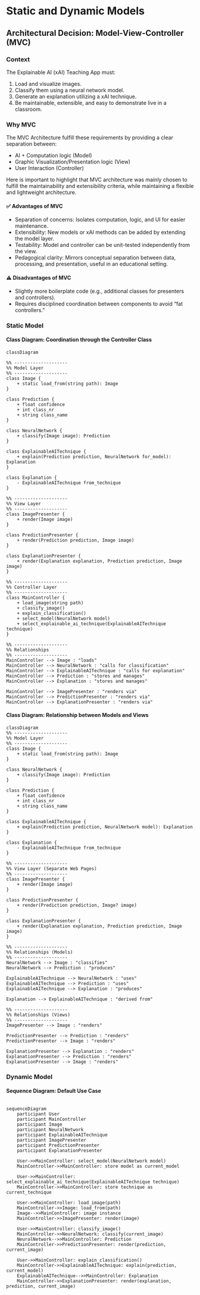 # Static and Dynamic Models

## Architectural Decision: Model-View-Controller (MVC)

### Context

The Explainable AI (xAI) Teaching App must:

1. Load and visualize images.
2. Classify them using a neural network model.
3. Generate an explanation utilizing a xAI technique.
4. Be maintainable, extensible, and easy to demonstrate live in a classroom.

### Why MVC

The MVC Architecture fulfill these requirements by providing a clear separation between:

- AI + Computation logic (Model)
- Graphic Visualization/Presentation logic (View)
- User Interaction (Controller)

Here is important to highlight that MVC architecture was mainly chosen to fulfill the maintainability and extensibility criteria, while maintaining a flexible and lightweight architecture.

#### ✅ Advantages of MVC

- Separation of concerns: Isolates computation, logic, and UI for easier maintenance.
- Extensibility: New models or xAI methods can be added by extending the model layer.
- Testability: Model and controller can be unit-tested independently from the view.
- Pedagogical clarity: Mirrors conceptual separation between data, processing, and presentation, useful in an educational setting.

#### ⚠️ Disadvantages of MVC

- Slightly more boilerplate code (e.g., additional classes for presenters and controllers).
- Requires disciplined coordination between components to avoid “fat controllers.”

### Static Model

#### Class Diagram: Coordination through the Controller Class

```mermaid
classDiagram

%% --------------------
%% Model Layer
%% --------------------
class Image {
    + static load_from(string path): Image
}

class Prediction {
    + float confidence
    + int class_nr
    + string class_name
}

class NeuralNetwork {
    + classify(Image image): Prediction
}

class ExplainableAITechnique {
    + explain(Prediction prediction, NeuralNetwork for_model): Explanation
}

class Explanation {
    - ExplainableAITechnique from_technique
}

%% --------------------
%% View Layer
%% --------------------
class ImagePresenter {
    + render(Image image)
}

class PredictionPresenter {
    + render(Prediction prediction, Image image)
}

class ExplanationPresenter {
    + render(Explanation explanation, Prediction prediction, Image image)
}

%% --------------------
%% Controller Layer
%% --------------------
class MainController {
    + load_image(string path)
    + classify_image()
    + explain_classification()
    + select_model(NeuralNetwork model)
    + select_explainable_ai_technique(ExplainableAITechnique technique)
}

%% --------------------
%% Relationships
%% --------------------
MainController --> Image : "loads"
MainController --> NeuralNetwork : "calls for classification"
MainController --> ExplainableAITechnique : "calls for explanation"
MainController --> Prediction : "stores and manages"
MainController --> Explanation : "stores and manages"

MainController --> ImagePresenter : "renders via"
MainController --> PredictionPresenter : "renders via"
MainController --> ExplanationPresenter : "renders via"

```

#### Class Diagram: Relationship between Models and Views

```mermaid
classDiagram
%% --------------------
%% Model Layer
%% --------------------
class Image {
    + static load_from(string path): Image
}

class NeuralNetwork {
    + classify(Image image): Prediction
}

class Prediction {
    + float confidence
    + int class_nr
    + string class_name
}

class ExplainableAITechnique {
    + explain(Prediction prediction, NeuralNetwork model): Explanation
}

class Explanation {
    - ExplainableAITechnique from_technique
}

%% --------------------
%% View Layer (Separate Web Pages)
%% --------------------
class ImagePresenter {
    + render(Image image)
}

class PredictionPresenter {
    + render(Prediction prediction, Image? image)
}

class ExplanationPresenter {
    + render(Explanation explanation, Prediction prediction, Image image)
}

%% --------------------
%% Relationships (Models)
%% --------------------
NeuralNetwork --> Image : "classifies"
NeuralNetwork --> Prediction : "produces"

ExplainableAITechnique --> NeuralNetwork : "uses"
ExplainableAITechnique --> Prediction : "uses"
ExplainableAITechnique --> Explanation : "produces"

Explanation --> ExplainableAITechnique : "derived from"

%% --------------------
%% Relationships (Views)
%% --------------------
ImagePresenter --> Image : "renders"

PredictionPresenter --> Prediction : "renders"
PredictionPresenter --> Image : "renders"

ExplanationPresenter --> Explanation : "renders"
ExplanationPresenter --> Prediction : "renders"
ExplanationPresenter --> Image : "renders"

```

### Dynamic Model

#### Sequence Diagram: Default Use Case

```mermaid

sequenceDiagram
    participant User
    participant MainController
    participant Image
    participant NeuralNetwork
    participant ExplainableAITechnique
    participant ImagePresenter
    participant PredictionPresenter
    participant ExplanationPresenter

    User->>MainController: select_model(NeuralNetwork model)
    MainController->>MainController: store model as current_model

    User->>MainController: select_explainable_ai_technique(ExplainableAITechnique technique)
    MainController->>MainController: store technique as current_technique

    User->>MainController: load_image(path)
    MainController->>Image: load_from(path)
    Image-->>MainController: image instance
    MainController->>ImagePresenter: render(image)

    User->>MainController: classify_image()
    MainController->>NeuralNetwork: classify(current_image)
    NeuralNetwork-->>MainController: Prediction
    MainController->>PredictionPresenter: render(prediction, current_image)

    User->>MainController: explain_classification()
    MainController->>ExplainableAITechnique: explain(prediction, current_model)
    ExplainableAITechnique-->>MainController: Explanation
    MainController->>ExplanationPresenter: render(explanation, prediction, current_image)
```
